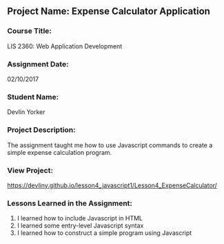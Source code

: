 ## Project Name:  Expense Calculator Application

### Course Title:
LIS 2360:  Web Application Development

### Assignment Date:  
02/10/2017

### Student Name:  
Devlin Yorker

### Project Description:
The assignment taught me how to use Javascript commands to create a simple expense calculation program.

### View Project:
https://devliny.github.io/lesson4_javascript1/Lesson4_ExpenseCalculator/

### Lessons Learned in the Assignment:
1. I learned how to include Javascript in HTML
2. I learned some entry-level Javascript syntax
3. I learned how to construct a simple program using Javascript